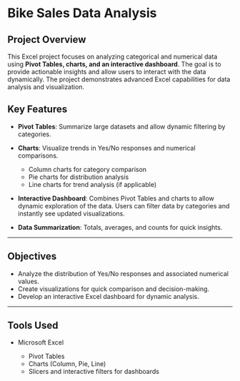 
# Bike Sales Data Analysis

## Project Overview

This Excel project focuses on analyzing categorical and numerical data using **Pivot Tables, charts, and an interactive dashboard**. The goal is to provide actionable insights and allow users to interact with the data dynamically. The project demonstrates advanced Excel capabilities for data analysis and visualization.


## Key Features

* **Pivot Tables**: Summarize large datasets and allow dynamic filtering by categories.
* **Charts**: Visualize trends in Yes/No responses and numerical comparisons.

  * Column charts for category comparison
  * Pie charts for distribution analysis
  * Line charts for trend analysis (if applicable)
* **Interactive Dashboard**: Combines Pivot Tables and charts to allow dynamic exploration of the data. Users can filter data by categories and instantly see updated visualizations.
* **Data Summarization**: Totals, averages, and counts for quick insights.

---

## Objectives

* Analyze the distribution of Yes/No responses and associated numerical values.
* Create visualizations for quick comparison and decision-making.
* Develop an interactive Excel dashboard for dynamic analysis.

---

## Tools Used

* Microsoft Excel

  * Pivot Tables
  * Charts (Column, Pie, Line)
  * Slicers and interactive filters for dashboards

